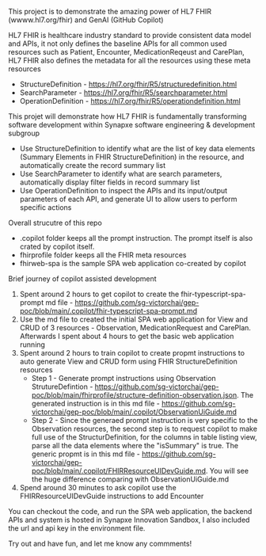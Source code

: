 This project is to demonstrate the amazing power of HL7 FHIR (wwww.hl7.org/fhir) and GenAI (GitHub Copilot)

HL7 FHIR is healthcare industry standard to provide consistent data model and APIs, it not only defines the baseline APIs for all common used resources such as Patient, Encounter, MedicationReqeust and CarePlan, HL7 FHIR also defines the metadata for all the resources using these meta resources

  - StructureDefinition - https://hl7.org/fhir/R5/structuredefinition.html
  - SearchParameter - https://hl7.org/fhir/R5/searchparameter.html
  - OperationDefinition - https://hl7.org/fhir/R5/operationdefinition.html

This projet will demonstrate how HL7 FHIR is fundamentally transforming software development within Synapxe software engineering & development subgroup
- Use StructureDefinition to identify what are the list of key data elements (Summary Elements in FHIR StructureDefinition) in the resource, and  automatically create the record summary list
- Use SearchParameter to identify what are search parameters,  automatically display filter fields in record summary list
- Use OperationDefinition to inspect the APIs and its input/output parameters of each API, and generate UI to allow users to perform specific actions


Overall strucutre of this repo
- .copilot folder keeps all the prompt instruction. The prompt itself is also crated by copilot itself.
- fhirprofile folder keeps all the FHIR meta resources
- fhirweb-spa is the sample SPA web application co-created by copilot

Brief journey of copilot assisted development 
1) Spent around 2 hours to get copilot to create the fhir-typescript-spa-prompt md file - https://github.com/sg-victorchai/gep-poc/blob/main/.copilot/fhir-typescript-spa-prompt.md
2) Use the md file to created the initial SPA web application for View and CRUD of 3 resources - Observation, MedicationRequest and CarePlan. Afterwards I spent about 4 hours to get the basic web application running
3) Spent around 2 hours to train copilot to create propmt instructions to auto generate View and CRUD form using FHIR StructureDefinition resources
   - Step 1 - Generate prompt instructions using Observation StrutureDefintion - https://github.com/sg-victorchai/gep-poc/blob/main/fhirprofile/structure-definition-observation.json. The generated instruction is in this md file - https://github.com/sg-victorchai/gep-poc/blob/main/.copilot/ObservationUiGuide.md
   - Step 2 - Since the generaed prompt instruction is very specific to the Observation resources, the second step is to request copilot to make full use of the StructurDefinition, for the columns in table listing view, parse all the data elements where the "isSummary" is true. The generic propmt is in this md file - https://github.com/sg-victorchai/gep-poc/blob/main/.copilot/FHIRResourceUIDevGuide.md. You will see the huge difference comparing with ObservationUiGuide.md
4) Spend around 30 minutes to ask copilot use the FHIRResourceUIDevGuide instructions to add Encounter


You can checkout the code, and run the SPA web application, the backend APIs and system is hosted in Synapxe Innovation Sandbox, I also included the url and api key in the environment file.

Try out and have fun, and let me know any commments!
